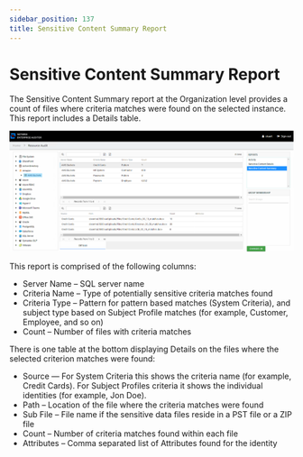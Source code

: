 ```yaml
---
sidebar_position: 137
title: Sensitive Content Summary Report
---
```


# Sensitive Content Summary Report

The Sensitive Content Summary report at the Organization level provides a count of files where criteria matches were found on the selected instance. This report includes a Details table.

![Sensitive Content Summary report at the Organization level](../../../../../../../../static/Content/Resources/Images/Access/InformationCenter/ResourceAudit/AWS/ServerSensitiveContentSummary.png "Sensitive Content Summary report at the Organization level")

This report is comprised of the following columns:

* Server Name – SQL server name
* Criteria Name – Type of potentially sensitive criteria matches found
* Criteria Type – Pattern for pattern based matches (System Criteria), and subject type based on Subject Profile matches (for example, Customer, Employee, and so on)
* Count – Number of files with criteria matches

There is one table at the bottom displaying Details on the files where the selected criterion matches were found:

* Source — For System Criteria this shows the criteria name (for example, Credit Cards). For Subject Profiles criteria it shows the individual identities (for example, Jon Doe).
* Path – Location of the file where the criteria matches were found
* Sub File – File name if the sensitive data files reside in a PST file or a ZIP file
* Count – Number of criteria matches found within each file
* Attributes – Comma separated list of Attributes found for the identity